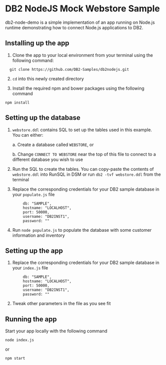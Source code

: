 # DB2 NodeJS Mock Webstore Sample

db2-node-demo is a simple implementation of an app running on Node.js runtime demonstrating how to connect Node.js applications to DB2.

## Installing up the app

1. Clone the app to your local environment from your terminal using the following command:

  ```
    git clone https://github.com/DB2-Samples/db2nodejs.git
  ```

2. `cd` into this newly created directory

3. Install the required npm and bower packages using the following command

  ```
  npm install
  ```

## Setting up the database

1. `webstore.ddl` contains SQL to set up the tables used in this example. You can either:
  
    a. Create a database called `WEBSTORE`, or
  
    b. Change `CONNECT TO WEBSTORE` near the top of this file to connect to a different database you wish to use
    
2. Run the SQL to create the tables. You can copy-paste the contents of `webstore.ddl` into RunSQL in DSM or run ```db2 -tvf webstore.ddl``` from the terminal

3. Replace the corresponding credentials for your DB2 sample database in your `populate.js` file

```
        db: "SAMPLE",
        hostname: "LOCALHOST",
        port: 50000,
        username: "DB2INST1",
        password: ""
```

4. Run ```node populate.js``` to populate the database with some customer information and inventory

## Setting up the app
1. Replace the corresponding credentials for your DB2 sample database in your `index.js` file

```
        db: "SAMPLE",
        hostname: "LOCALHOST",
        port: 50000,
        username: "DB2INST1",
        password: ""
```

2. Tweak other parameters in the file as you see fit

## Running the app

Start your app locally with the following command

  ```
  node index.js
  ```
  or
  ```
  npm start
  ```
